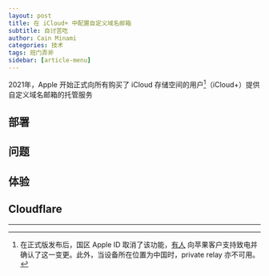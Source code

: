 ```yaml
---
layout: post
title: 在 iCloud+ 中配置自定义域名邮箱
subtitle: 自讨苦吃
author: Cain Minami
categories: 技术
tags: 班门弄斧
sidebar: [article-menu]
---
```


2021年，Apple 开始正式向所有购买了 iCloud 存储空间的用户[^1]（iCloud+）提供自定义域名邮箱的托管服务

## 部署


## 问题


## 体验


## Cloudflare


---

[^1]: 在正式版发布后，国区 Apple ID 取消了该功能，[有人](https://discussionschinese.apple.com/thread/253176687) 向苹果客户支持致电并确认了这一变更。此外，当设备所在位置为中国时，private relay 亦不可用。